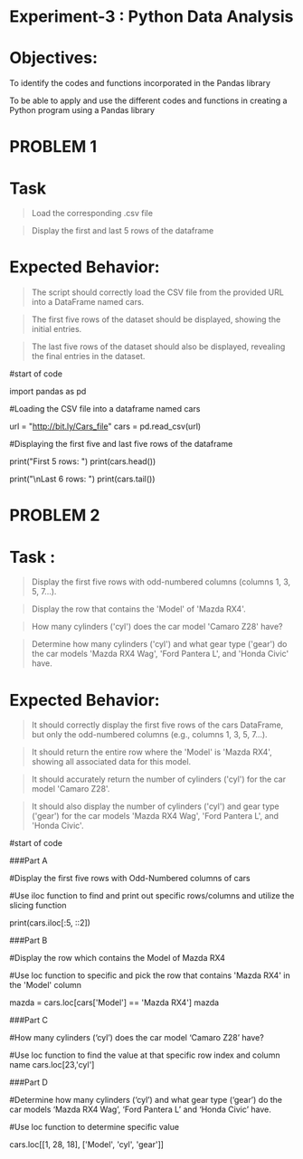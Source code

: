 # Experiment-3 : Python Data Analysis

# Objectives: 

To identify the codes and functions incorporated in the Pandas library

To be able to apply and use the different codes and functions in creating a Python program using a Pandas library


# PROBLEM 1 

# Task 
> Load the corresponding .csv file

> Display the first and last 5 rows of the dataframe

# Expected Behavior: 
> The script should correctly load the CSV file from the provided URL into a DataFrame named cars.

> The first five rows of the dataset should be displayed, showing the initial entries.

> The last five rows of the dataset should also be displayed, revealing the final entries in the dataset.

#start of code

import pandas as pd

#Loading the CSV file into a dataframe named cars

url = "http://bit.ly/Cars_file"
cars = pd.read_csv(url)

#Displaying the first five and last five rows of the dataframe

print("First 5 rows: ")
print(cars.head())

print("\nLast 6 rows: ")
print(cars.tail())

# PROBLEM 2

# Task : 

> Display the first five rows with odd-numbered columns (columns 1, 3, 5, 7...).

> Display the row that contains the 'Model' of 'Mazda RX4'.

> How many cylinders ('cyl') does the car model 'Camaro Z28' have?

> Determine how many cylinders ('cyl') and what gear type ('gear') do the car models 'Mazda RX4 Wag', 'Ford Pantera L', and 'Honda Civic' have.

# Expected Behavior: 

> It should correctly display the first five rows of the cars DataFrame, but only the odd-numbered columns (e.g., columns 1, 3, 5, 7...).

> It should return the entire row where the 'Model' is 'Mazda RX4', showing all associated data for this model.

> It should accurately return the number of cylinders ('cyl') for the car model 'Camaro Z28'.

> It should also display the number of cylinders ('cyl') and gear type ('gear') for the car models 'Mazda RX4 Wag', 'Ford Pantera L', and 'Honda Civic'.

#start of code

###Part A

#Display the first five rows with Odd-Numbered columns of cars

#Use iloc function to find and print out specific rows/columns and utilize the slicing function

print(cars.iloc[:5, ::2])

###Part B

#Display the row which contains the Model of Mazda RX4

#Use loc function to specific and pick the row that contains 'Mazda RX4' in the 'Model' column

mazda = cars.loc[cars['Model'] == 'Mazda RX4']
mazda

###Part C

#How many cylinders (‘cyl’) does the car model ‘Camaro Z28’ have?

#Use loc function to find the value at that specific row index and column name
cars.loc[23,'cyl']

###Part D

#Determine how many cylinders (‘cyl’) and what gear type (‘gear’) do the car models ‘Mazda RX4 Wag’, ‘Ford Pantera L’ and ‘Honda Civic’ have.

#Use loc function to determine specific value 

cars.loc[[1, 28, 18], ['Model', 'cyl', 'gear']]
